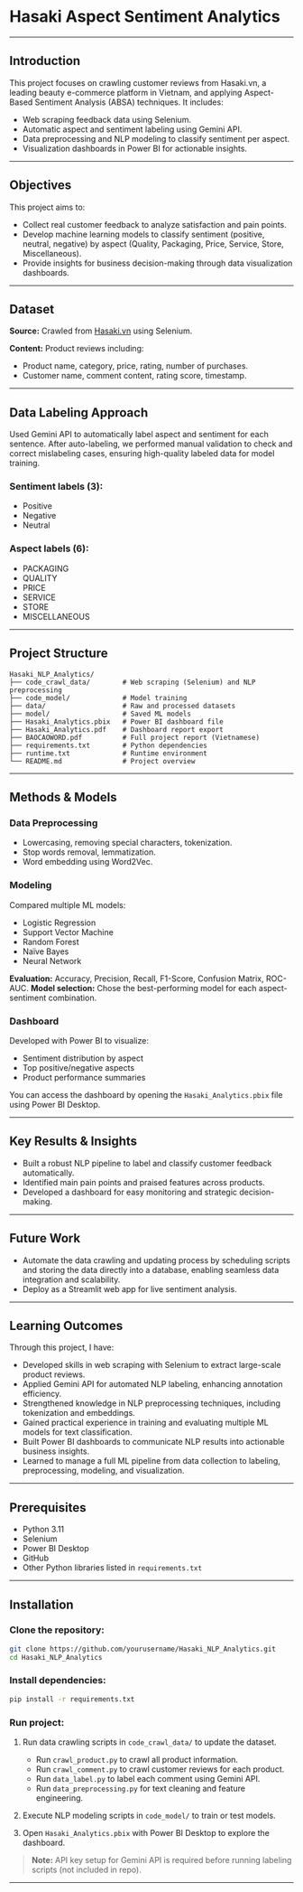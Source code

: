 # Hasaki Aspect Sentiment Analytics
---
## Introduction

This project focuses on crawling customer reviews from Hasaki.vn, a leading beauty e-commerce platform in Vietnam, and applying Aspect-Based Sentiment Analysis (ABSA) techniques. It includes:

- Web scraping feedback data using Selenium.  
- Automatic aspect and sentiment labeling using Gemini API.  
- Data preprocessing and NLP modeling to classify sentiment per aspect.  
- Visualization dashboards in Power BI for actionable insights.

---

## Objectives

This project aims to:

- Collect real customer feedback to analyze satisfaction and pain points.  
- Develop machine learning models to classify sentiment (positive, neutral, negative) by aspect (Quality, Packaging, Price, Service, Store, Miscellaneous).  
- Provide insights for business decision-making through data visualization dashboards.

---

## Dataset

**Source:** Crawled from [Hasaki.vn](https://hasaki.vn/) using Selenium.

**Content:** Product reviews including:

- Product name, category, price, rating, number of purchases.  
- Customer name, comment content, rating score, timestamp.

---

## Data Labeling Approach

Used Gemini API to automatically label aspect and sentiment for each sentence. After auto-labeling, we performed manual validation to check and correct mislabeling cases, ensuring high-quality labeled data for model training.

### Sentiment labels (3):

- Positive  
- Negative  
- Neutral

### Aspect labels (6):

- PACKAGING  
- QUALITY  
- PRICE  
- SERVICE  
- STORE  
- MISCELLANEOUS

---

## Project Structure

```
Hasaki_NLP_Analytics/
├── code_crawl_data/        # Web scraping (Selenium) and NLP preprocessing
├── code_model/             # Model training 
├── data/                   # Raw and processed datasets
├── model/                  # Saved ML models
├── Hasaki_Analytics.pbix   # Power BI dashboard file
├── Hasaki_Analytics.pdf    # Dashboard report export
├── BAOCAOWORD.pdf          # Full project report (Vietnamese)
├── requirements.txt        # Python dependencies
├── runtime.txt             # Runtime environment
└── README.md               # Project overview
```

---

## Methods & Models

### Data Preprocessing

- Lowercasing, removing special characters, tokenization.  
- Stop words removal, lemmatization.  
- Word embedding using Word2Vec.

### Modeling

Compared multiple ML models:

- Logistic Regression  
- Support Vector Machine  
- Random Forest  
- Naïve Bayes  
- Neural Network

**Evaluation:** Accuracy, Precision, Recall, F1-Score, Confusion Matrix, ROC-AUC.
**Model selection:** Chose the best-performing model for each aspect-sentiment combination.

### Dashboard

Developed with Power BI to visualize:
- Sentiment distribution by aspect  
- Top positive/negative aspects  
- Product performance summaries
  
You can access the dashboard by opening the `Hasaki_Analytics.pbix` file using Power BI Desktop.

---

## Key Results & Insights

- Built a robust NLP pipeline to label and classify customer feedback automatically.  
- Identified main pain points and praised features across products.  
- Developed a dashboard for easy monitoring and strategic decision-making.

---

## Future Work

- Automate the data crawling and updating process by scheduling scripts and storing the data directly into a database, enabling seamless data integration and scalability. 
- Deploy as a Streamlit web app for live sentiment analysis.

---

## Learning Outcomes

Through this project, I have:

- Developed skills in web scraping with Selenium to extract large-scale product reviews.  
- Applied Gemini API for automated NLP labeling, enhancing annotation efficiency.  
- Strengthened knowledge in NLP preprocessing techniques, including tokenization and embeddings.  
- Gained practical experience in training and evaluating multiple ML models for text classification.  
- Built Power BI dashboards to communicate NLP results into actionable business insights.  
- Learned to manage a full ML pipeline from data collection to labeling, preprocessing, modeling, and visualization.

---

## Prerequisites

- Python 3.11  
- Selenium  
- Power BI Desktop  
- GitHub  
- Other Python libraries listed in `requirements.txt`

---

## Installation

### Clone the repository:

```bash
git clone https://github.com/yourusername/Hasaki_NLP_Analytics.git
cd Hasaki_NLP_Analytics
```

### Install dependencies:

```bash
pip install -r requirements.txt
```

### Run project:

1. Run data crawling scripts in `code_crawl_data/` to update the dataset.
   - Run `crawl_product.py` to crawl all product information.  
   - Run `crawl_comment.py` to crawl customer reviews for each product.
   - Run `data_label.py` to label each comment using Gemini API.
   - Run `data_preprocessing.py` for text cleaning and feature engineering.
   
3. Execute NLP modeling scripts in `code_model/` to train or test models.  
4. Open `Hasaki_Analytics.pbix` with Power BI Desktop to explore the dashboard.
> **Note:** API key setup for Gemini API is required before running labeling scripts (not included in repo).

---
